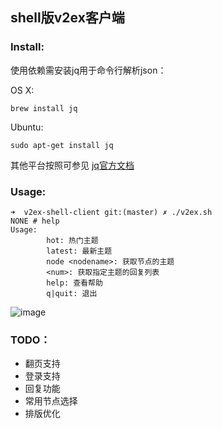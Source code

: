 ## shell版v2ex客户端

### Install:

使用依赖需安装jq用于命令行解析json：

OS X: 

```
brew install jq

```

Ubuntu:

```
sudo apt-get install jq
```

其他平台按照可参见 [jq官方文档](https://stedolan.github.io/jq/download/)

### Usage:

```
➜  v2ex-shell-client git:(master) ✗ ./v2ex.sh
NONE # help
Usage:
        hot: 热门主题
        latest: 最新主题
        node <nodename>: 获取节点的主题
        <num>: 获取指定主题的回复列表
        help: 查看帮助
        q|quit: 退出
```

![image](https://raw.githubusercontent.com/six-ddc/v2ex-shell-client/master/capture.png)


### TODO：

* 翻页支持
* 登录支持
* 回复功能
* 常用节点选择
* 排版优化
